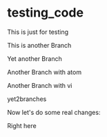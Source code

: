 # testing_code
This is just for testing

This is another Branch

 
Yet another Branch

Another Branch with atom

Another Branch with vi

yet2branches


Now let's do some real changes:

Right here
